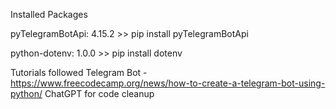 Installed Packages

pyTelegramBotApi: 4.15.2 >> pip install pyTelegramBotApi

python-dotenv: 1.0.0 >> pip install dotenv




Tutorials followed
Telegram Bot - https://www.freecodecamp.org/news/how-to-create-a-telegram-bot-using-python/
ChatGPT for code cleanup
